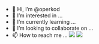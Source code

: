- 👋 Hi, I’m @operkod
- 👀 I’m interested in ...
- 🌱 I’m currently learning ...
- 💞️ I’m looking to collaborate on ...
- 📫 How to reach me ...
  <img src='https://www.flaticon.com/svg/vstatic/svg/1051/1051277.svg?token=exp=1615558658~hmac=12fa6a7f775a5ff62de7287c2f27a1af'/>
  <img src='https://www.flaticon.com/svg/vstatic/svg/732/732190.svg?token=exp=1615558724~hmac=c17f893ba5f5f3f474c977552b710ee3'/>

<!---
operkod/operkod is a ✨ special ✨ repository because its `README.md` (this file) appears on your GitHub profile.
You can click the Preview link to take a look at your changes.
--->
